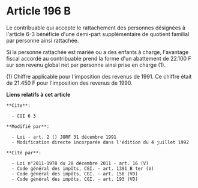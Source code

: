 # Article 196 B

Le contribuable qui accepte le rattachement des personnes désignées à l'article 6-3 bénéficie d'une demi-part supplémentaire
de quotient familial par personne ainsi rattachée.

Si la personne rattachée est mariée ou a des enfants à charge, l'avantage fiscal accordé au contribuable prend la forme d'un
abattement de 22.100 F sur son revenu global net par personne ainsi prise en charge (1).

(1) Chiffre applicable pour l'imposition des revenus de 1991. Ce chiffre était de 21.450 F pour l'imposition des revenus de
1990.

**Liens relatifs à cet article**

	**Cite**:

	  - CGI 6 3

	**Modifié par**:

	  - Loi - art. 2 () JORF 31 décembre 1991
	  - Modification directe incorporée dans l'édition du 4 juillet 1992

	**Cité par**:

	  - Loi n°2011-1978 du 28 décembre 2011 - art. 16 (V)
	  - Code général des impôts, CGI. - art. 1391 B ter (V)
	  - Code général des impôts, CGI. - art. 156 (VD)
	  - Code général des impôts, CGI. - art. 193 (VD)
